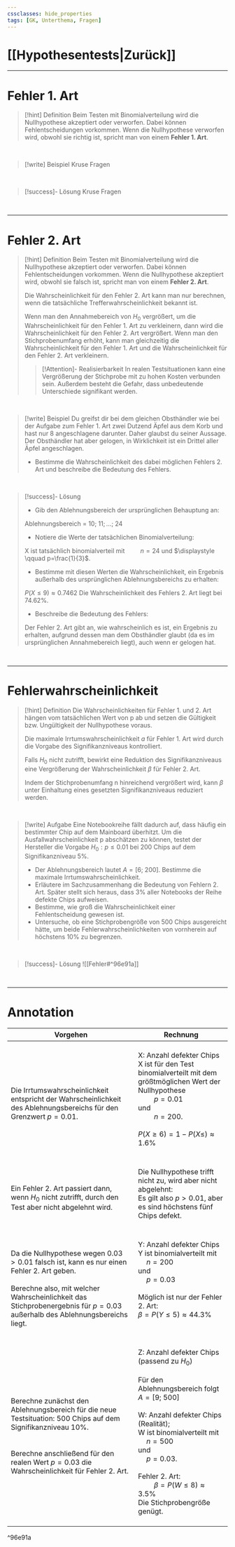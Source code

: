 ```yaml
---
cssclasses: hide_properties
tags: [GK, Unterthema, Fragen]
---
```


# [[Hypothesentests|Zurück]]

___
# Fehler 1. Art

>[!hint] Definition
>Beim Testen mit Binomialverteilung wird die Nullhypothese akzeptiert oder verworfen.
>Dabei können Fehlentscheidungen vorkommen.
>Wenn die Nullhypothese verworfen wird, obwohl sie richtig ist, spricht man von einem **Fehler 1. Art**.

<br>

>[!write] Beispiel
>Kruse Fragen

<br>

>[!success]- Lösung 
>Kruse Fragen

<br>

___
# Fehler 2. Art

>[!hint] Definition
>Beim Testen mit Binomialverteilung wird die Nullhypothese akzeptiert oder verworfen.
>Dabei können Fehlentscheidungen vorkommen.
>Wenn die Nullhypothese akzeptiert wird, obwohl sie falsch ist, spricht man von einem **Fehler 2. Art**.
>
>Die Wahrscheinlichkeit für den Fehler 2. Art kann man nur berechnen, wenn die tatsächliche Trefferwahrscheinlichkeit bekannt ist.
>
>Wenn man den Annahmebereich von $H_{0}$ vergrößert, um die Wahrscheinlichkeit für den Fehler 1. Art zu verkleinern, dann wird die Wahrscheinlichkeit für den Fehler 2. Art vergrößert.
>Wenn man den Stichprobenumfang erhöht, kann man gleichzeitig die Wahrscheinlichkeit für den Fehler 1. Art und die Wahrscheinlichkeit für den Fehler 2. Art verkleinern.
>
>>[!Attention]- Realisierbarkeit
>>In realen Testsituationen kann eine Vergrößerung der Stichprobe mit zu hohen Kosten verbunden sein. 
>>Außerdem besteht die Gefahr, dass unbedeutende Unterschiede signifikant werden.

<br>

>[!write] Beispiel
>Du greifst dir bei dem gleichen Obsthändler wie bei der Aufgabe zum Fehler 1. Art zwei Dutzend Äpfel aus dem Korb und hast nur 8 angeschlagene darunter.
>Daher glaubst du seiner Aussage.
>Der Obsthändler hat aber gelogen, in Wirklichkeit ist ein Drittel aller Äpfel angeschlagen.
>- Bestimme die Wahrscheinlichkeit des dabei möglichen Fehlers 2. Art und beschreibe die Bedeutung des Fehlers.

<br>

>[!success]- Lösung 
>- Gib den Ablehnungsbereich der ursprünglichen Behauptung an:
>
>Ablehnungsbereich = ${10;\ 11;...;\ 24}$
>
>- Notiere die Werte der tatsächlichen Binomialverteilung:
>
>X ist tatsächlich binomialverteil mit 
>$\qquad n=24$
>und
>$\displaystyle \qquad p=\frac{1}{3}$.
>
>- Bestimme mit diesen Werten die Wahrscheinlichkeit, ein Ergebnis außerhalb des ursprünglichen Ablehnungsbereichs zu erhalten:
>
>$P(X\leq 9)\approx 0.7462$
>Die Wahrscheinlichkeit des Fehlers 2. Art liegt bei 74.62%.
>
>- Beschreibe die Bedeutung des Fehlers:
>
>Der Fehler 2. Art gibt an, wie wahrscheinlich es ist, ein Ergebnis zu erhalten, aufgrund dessen man dem Obsthändler glaubt (da es im ursprünglichen Annahmebereich liegt), auch wenn er gelogen hat.

<br>

___
# Fehlerwahrscheinlichkeit

>[!hint] Definition
>Die Wahrscheinlichkeiten für Fehler 1. und 2. Art hängen vom tatsächlichen Wert von p ab und setzen die Gültigkeit bzw. Ungültigkeit der Nullhypothese voraus.
>
>Die maximale Irrtumswahrscheinlichkeit $a$ für Fehler 1. Art wird durch die Vorgabe des Signifikanzniveaus kontrolliert.
>
>Falls $H_0$ nicht zutrifft, bewirkt eine Reduktion des Signifikanzniveaus eine Vergrößerung der Wahrscheinlichkeit $\beta$ für Fehler 2. Art.
>
>Indem der Stichprobenumfang n hinreichend vergrößert wird, kann $\beta$ unter Einhaltung eines gesetzten Signifikanzniveaus reduziert werden. 

<br>

>[!write] Aufgabe
>Eine Notebookreihe fällt dadurch auf, dass häufig ein bestimmter Chip auf dem Mainboard überhitzt.
>Um die Ausfallwahrscheinlichkeit p abschätzen zu können, testet der Hersteller die Vorgabe $H_{0}:p\leq 0.01$ bei 200 Chips auf dem Signifikanzniveau 5%.
>- Der Ablehnungsbereich lautet $A=[6;\ 200]$.
>  Bestimme die maximale Irrtumswahrscheinlichkeit.
>- Erläutere im Sachzusammenhang die Bedeutung von Fehlern 2. Art.
>  Später stellt sich heraus, dass 3% aller Notebooks der Reihe defekte Chips aufweisen.
>- Bestimme, wie groß die Wahrscheinlichkeit einer Fehlentscheidung gewesen ist.
>- Untersuche, ob eine Stichprobengröße von 500 Chips ausgereicht hätte, um beide Fehlerwahrscheinlichkeiten von vornherein auf höchstens 10% zu begrenzen.

<br>

>[!success]- Lösung
>![[Fehler#^96e91a]]

<br>

___
# Annotation

| Vorgehen | Rechnung |
| ---- | ---- |
| <br>Die Irrtumswahrscheinlichkeit entspricht der Wahrscheinlichkeit des Ablehnungsbereichs für den Grenzwert $p=0.01$. | <br>X: Anzahl defekter Chips<br>X ist für den Test binomialverteilt mit dem größtmöglichen Wert der Nullhypothese <br>$\qquad p=0.01$<br>und <br>$\qquad n=200$.<br><br>$P(X\geq 6)=1-P(X\leq)\approx 1.6$%<br>$\quad$ |
| <br>Ein Fehler 2. Art passiert dann, wenn $H_0$ nicht zutrifft, durch den Test aber nicht abgelehnt wird. | <br>Die Nullhypothese trifft nicht zu, wird aber nicht abgelehnt:<br>Es gilt also $p>0.01$, aber es sind höchstens fünf Chips defekt.<br>$\quad$ |
| <br>Da die Nullhypothese wegen $0.03>0.01$ falsch ist, kann es nur einen Fehler 2. Art geben.<br><br>Berechne also, mit welcher Wahrscheinlichkeit das Stichprobenergebnis für $p=0.03$ außerhalb des Ablehnungsbereichs liegt. | <br>Y: Anzahl defekter Chips<br>Y ist binomialverteilt mit <br>$\quad n=200$<br>und <br>$\quad p=0.03$<br><br>Möglich ist nur der Fehler 2. Art:<br>$\beta =P(Y\leq 5)\approx 44.3$%<br><br>$\quad$ |
| <br>Berechne zunächst den Ablehnungsbereich für die neue Testsituation: 500 Chips auf dem Signifikanzniveau 10%.<br><br><br>Berechne anschließend für den realen Wert $p=0.03$ die Wahrscheinlichkeit für Fehler 2. Art. | <br>Z: Anzahl defekter Chips (passend zu $H_{0}$)<br><br>Für den Ablehnungsbereich folgt <br>$A = [9;\ 500]$ <br><br>W: Anzahl defekter Chips (Realität);<br>W ist binomialverteilt mit <br>$\quad n=500$<br>und <br>$\quad p=0.03$.<br><br>Fehler 2. Art: <br>$\qquad \beta=P(W\leq 8)\approx 3.5$%<br>Die Stichprobengröße genügt.<br>$\quad$  |

^96e91a

